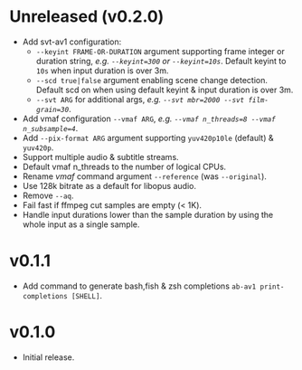 # Unreleased (v0.2.0)
* Add svt-av1 configuration:
  - `--keyint FRAME-OR-DURATION` argument supporting frame integer or duration string, 
    _e.g. `--keyint=300` or `--keyint=10s`_.
    Default keyint to `10s` when input duration is over 3m.
  - `--scd true|false` argument enabling scene change detection.
    Default scd on when using default keyint & input duration is over 3m.
  - `--svt ARG` for additional args, _e.g. `--svt mbr=2000 --svt film-grain=30`_.
* Add vmaf configuration `--vmaf ARG`, _e.g. `--vmaf n_threads=8 --vmaf n_subsample=4`_.
* Add `--pix-format ARG` argument supporting `yuv420p10le` (default) & `yuv420p`.
* Support multiple audio & subtitle streams.
* Default vmaf n_threads to the number of logical CPUs.
* Rename _vmaf_ command argument `--reference` (was `--original`).
* Use 128k bitrate as a default for libopus audio.
* Remove `--aq`.
* Fail fast if ffmpeg cut samples are empty (< 1K).
* Handle input durations lower than the sample duration by using the whole input as a single sample.

# v0.1.1
* Add command to generate bash,fish & zsh completions `ab-av1 print-completions [SHELL]`.

# v0.1.0
* Initial release.
